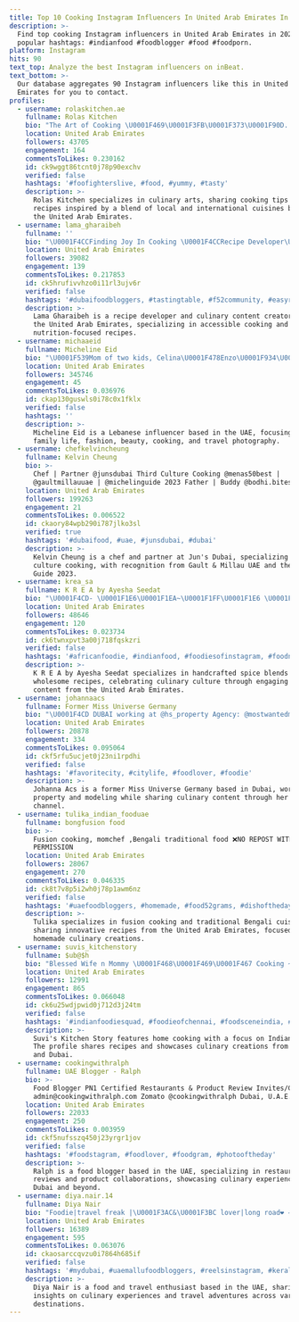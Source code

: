```yaml
---
title: Top 10 Cooking Instagram Influencers In United Arab Emirates In 2024
description: >-
  Find top cooking Instagram influencers in United Arab Emirates in 2024. Most
  popular hashtags: #indianfood #foodblogger #food #foodporn.
platform: Instagram
hits: 90
text_top: Analyze the best Instagram influencers on inBeat.
text_bottom: >-
  Our database aggregates 90 Instagram influencers like this in United Arab
  Emirates for you to contact.
profiles:
  - username: rolaskitchen.ae
    fullname: Rolas Kitchen
    bio: "The Art of Cooking \U0001F469\U0001F3FB‍\U0001F373\U0001F90D. صنع بحب❣️Rolaskitchen.ae@ YOUTUBE PAGE ⬇️اضغطوا هنا رابط اليوتيوب"
    location: United Arab Emirates
    followers: 43705
    engagement: 164
    commentsToLikes: 0.230162
    id: ck9wggt86tcnt0j78p90exchv
    verified: false
    hashtags: '#foofighterslive, #food, #yummy, #tasty'
    description: >-
      Rolas Kitchen specializes in culinary arts, sharing cooking tips and
      recipes inspired by a blend of local and international cuisines based in
      the United Arab Emirates.
  - username: lama_gharaibeh
    fullname: ''
    bio: "\U0001F4CCFinding Joy In Cooking \U0001F4CCRecipe Developer\U0001F4DA \U0001F4CCBachelor Degree Nutrition And Food Technology ❤️الوصفات بالعربيه في التعليقات lama_gharaibeh@yahoo.com"
    location: United Arab Emirates
    followers: 39082
    engagement: 139
    commentsToLikes: 0.217853
    id: ck5hrufivvhzo0i11rl3ujv6r
    verified: false
    hashtags: '#dubaifoodbloggers, #tastingtable, #f52community, #easyrecipes'
    description: >-
      Lama Gharaibeh is a recipe developer and culinary content creator based in
      the United Arab Emirates, specializing in accessible cooking and
      nutrition-focused recipes.
  - username: michaaeid
    fullname: Micheline Eid
    bio: "\U0001F539Mom of two kids, Celina\U0001F478Enzo\U0001F934\U0001F3FB \U0001F539Lebanese \U0001F539I love fashion, makeup, cooking, traveling, photography... \U0001F539I hate fake life cause i’m pure. This is me."
    location: United Arab Emirates
    followers: 345746
    engagement: 45
    commentsToLikes: 0.036976
    id: ckap130guswls0i78c0x1fklx
    verified: false
    hashtags: ''
    description: >-
      Micheline Eid is a Lebanese influencer based in the UAE, focusing on
      family life, fashion, beauty, cooking, and travel photography.
  - username: chefkelvincheung
    fullname: Kelvin Cheung
    bio: >-
      Chef | Partner @junsdubai Third Culture Cooking @menas50best |
      @gaultmillauuae | @michelinguide 2023 Father | Buddy @bodhi.bites
    location: United Arab Emirates
    followers: 199263
    engagement: 21
    commentsToLikes: 0.006522
    id: ckaory84wpb290i787jlko3sl
    verified: true
    hashtags: '#dubaifood, #uae, #junsdubai, #dubai'
    description: >-
      Kelvin Cheung is a chef and partner at Jun's Dubai, specializing in third
      culture cooking, with recognition from Gault & Millau UAE and the Michelin
      Guide 2023.
  - username: krea_sa
    fullname: K R E A by Ayesha Seedat
    bio: "\U0001F4CD- \U0001F1E6\U0001F1EA~\U0001F1FF\U0001F1E6 \U0001F30E- Shipping Handcrafted spice blends, wholesome recipes. Join us as we celebrate the love of cooking and explore the vibrant world of food."
    location: United Arab Emirates
    followers: 48646
    engagement: 120
    commentsToLikes: 0.023734
    id: ck6twnxpvt3a00j718fqskzri
    verified: false
    hashtags: '#africanfoodie, #indianfood, #foodiesofinstagram, #foodnetwork'
    description: >-
      K R E A by Ayesha Seedat specializes in handcrafted spice blends and
      wholesome recipes, celebrating culinary culture through engaging food
      content from the United Arab Emirates.
  - username: johannaacs
    fullname: Former Miss Universe Germany
    bio: "\U0001F4CD DUBAI working at @hs_property Agency: @mostwantedmodels_official \U0001F1E9\U0001F1EA @bareface_model_agency \U0001F1E6\U0001F1EA Cooking Chanel @beyondhangry \U0001F90D\U0001F469\U0001F3FD‍\U0001F373"
    location: United Arab Emirates
    followers: 20878
    engagement: 334
    commentsToLikes: 0.095064
    id: ckf5rfu5ucjet0j23ni1rpdhi
    verified: false
    hashtags: '#favoritecity, #citylife, #foodlover, #foodie'
    description: >-
      Johanna Acs is a former Miss Universe Germany based in Dubai, working in
      property and modeling while sharing culinary content through her cooking
      channel.
  - username: tulika_indian_fooduae
    fullname: bongfusion food
    bio: >-
      Fusion cooking, momchef ,Bengali traditional food ❌NO REPOST WITHOUT
      PERMISSION
    location: United Arab Emirates
    followers: 28067
    engagement: 270
    commentsToLikes: 0.046335
    id: ck8t7v8p5i2wh0j78p1awm6nz
    verified: false
    hashtags: '#uaefoodbloggers, #homemade, #food52grams, #dishoftheday'
    description: >-
      Tulika specializes in fusion cooking and traditional Bengali cuisine,
      sharing innovative recipes from the United Arab Emirates, focused on
      homemade culinary creations.
  - username: suvis_kitchenstory
    fullname: $ub@$h
    bio: "Blessed Wife n Mommy \U0001F468‍\U0001F469‍\U0001F467 Cooking ~ \"My passion\" \U0001F4F8's of what i cook\U0001F963 and Serve\U0001F35B Recipes \U0001F4E5 in highlights DM for recipes \U0001F4EE Chennai \U0001F1EE\U0001F1F3 \U0001F6EB \U0001F6EC Dubai \U0001F1E6\U0001F1EA"
    location: United Arab Emirates
    followers: 12991
    engagement: 865
    commentsToLikes: 0.066048
    id: ck6u25wdjpwid0j712d3j24tm
    verified: false
    hashtags: '#indianfoodiesquad, #foodieofchennai, #foodsceneindia, #indianfoodlovers'
    description: >-
      Suvi's Kitchen Story features home cooking with a focus on Indian cuisine.
      The profile shares recipes and showcases culinary creations from Chennai
      and Dubai.
  - username: cookingwithralph
    fullname: UAE Blogger - Ralph
    bio: >-
      Food Blogger PN1 Certified Restaurants & Product Review Invites/Collabs:
      admin@cookingwithralph.com Zomato @cookingwithralph Dubai, U.A.E.
    location: United Arab Emirates
    followers: 22033
    engagement: 250
    commentsToLikes: 0.003959
    id: ckf5nufsszq450j23yrgr1jov
    verified: false
    hashtags: '#foodstagram, #foodlover, #foodgram, #photooftheday'
    description: >-
      Ralph is a food blogger based in the UAE, specializing in restaurant
      reviews and product collaborations, showcasing culinary experiences from
      Dubai and beyond.
  - username: diya.nair.14
    fullname: Diya Nair
    bio: "Foodie|travel freak |\U0001F3AC&\U0001F3BC lover|long road❤️ ✈️\U0001F1EE\U0001F1F3\U0001F1EB\U0001F1F7\U0001F1EE\U0001F1F7\U0001F1EC\U0001F1F7\U0001F1EC\U0001F1EA\U0001F1F0\U0001F1EA\U0001F1E6\U0001F1F2\U0001F1EE\U0001F1E9\U0001F1F0\U0001F1EC\U0001F1E6\U0001F1FF"
    location: United Arab Emirates
    followers: 16389
    engagement: 595
    commentsToLikes: 0.063076
    id: ckaosarccqvzu0i7864h685if
    verified: false
    hashtags: '#mydubai, #uaemallufoodbloggers, #reelsinstagram, #keralafoods'
    description: >-
      Diya Nair is a food and travel enthusiast based in the UAE, sharing
      insights on culinary experiences and travel adventures across various
      destinations.
---
```


